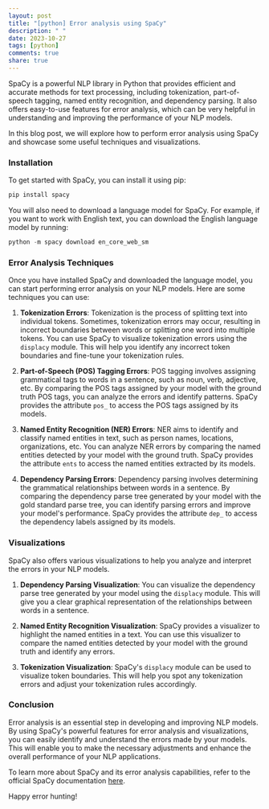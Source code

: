 ```yaml
---
layout: post
title: "[python] Error analysis using SpaCy"
description: " "
date: 2023-10-27
tags: [python]
comments: true
share: true
---
```


SpaCy is a powerful NLP library in Python that provides efficient and accurate methods for text processing, including tokenization, part-of-speech tagging, named entity recognition, and dependency parsing. It also offers easy-to-use features for error analysis, which can be very helpful in understanding and improving the performance of your NLP models.

In this blog post, we will explore how to perform error analysis using SpaCy and showcase some useful techniques and visualizations.

### Installation

To get started with SpaCy, you can install it using pip:

```python
pip install spacy
```

You will also need to download a language model for SpaCy. For example, if you want to work with English text, you can download the English language model by running:

```python
python -m spacy download en_core_web_sm
```

### Error Analysis Techniques

Once you have installed SpaCy and downloaded the language model, you can start performing error analysis on your NLP models. Here are some techniques you can use:

1. **Tokenization Errors**: Tokenization is the process of splitting text into individual tokens. Sometimes, tokenization errors may occur, resulting in incorrect boundaries between words or splitting one word into multiple tokens. You can use SpaCy to visualize tokenization errors using the `displacy` module. This will help you identify any incorrect token boundaries and fine-tune your tokenization rules.

2. **Part-of-Speech (POS) Tagging Errors**: POS tagging involves assigning grammatical tags to words in a sentence, such as noun, verb, adjective, etc. By comparing the POS tags assigned by your model with the ground truth POS tags, you can analyze the errors and identify patterns. SpaCy provides the attribute `pos_` to access the POS tags assigned by its models.

3. **Named Entity Recognition (NER) Errors**: NER aims to identify and classify named entities in text, such as person names, locations, organizations, etc. You can analyze NER errors by comparing the named entities detected by your model with the ground truth. SpaCy provides the attribute `ents` to access the named entities extracted by its models.

4. **Dependency Parsing Errors**: Dependency parsing involves determining the grammatical relationships between words in a sentence. By comparing the dependency parse tree generated by your model with the gold standard parse tree, you can identify parsing errors and improve your model's performance. SpaCy provides the attribute `dep_` to access the dependency labels assigned by its models.

### Visualizations

SpaCy also offers various visualizations to help you analyze and interpret the errors in your NLP models.

1. **Dependency Parsing Visualization**: You can visualize the dependency parse tree generated by your model using the `displacy` module. This will give you a clear graphical representation of the relationships between words in a sentence.

2. **Named Entity Recognition Visualization**: SpaCy provides a visualizer to highlight the named entities in a text. You can use this visualizer to compare the named entities detected by your model with the ground truth and identify any errors.

3. **Tokenization Visualization**: SpaCy's `displacy` module can be used to visualize token boundaries. This will help you spot any tokenization errors and adjust your tokenization rules accordingly.

### Conclusion

Error analysis is an essential step in developing and improving NLP models. By using SpaCy's powerful features for error analysis and visualizations, you can easily identify and understand the errors made by your models. This will enable you to make the necessary adjustments and enhance the overall performance of your NLP applications.

To learn more about SpaCy and its error analysis capabilities, refer to the official SpaCy documentation [here](https://spacy.io/usage/linguistic-features#error-analysis).

Happy error hunting!